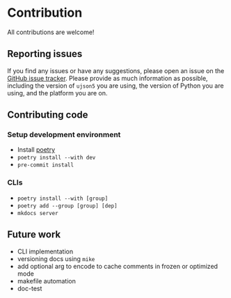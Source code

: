 # Contribution

All contributions are welcome!

## Reporting issues
If you find any issues or have any suggestions, please open an issue on the [GitHub issue tracker](https://github.com/austinyu/ujson5/issues). Please provide as much information as possible, including the version of `ujson5` you are using, the version of Python you are using, and the platform you are on.

## Contributing code

### Setup development environment

- Install [poetry](https://python-poetry.org/docs/)
- `poetry install --with dev`
- `pre-commit install`

### CLIs

- `poetry install --with [group]`
- `poetry add --group [group] [dep]`
- `mkdocs server`

## Future work

- CLI implementation
- versioning docs using `mike`
- add optional arg to encode to cache comments in frozen or optimized mode
- makefile automation
- doc-test
